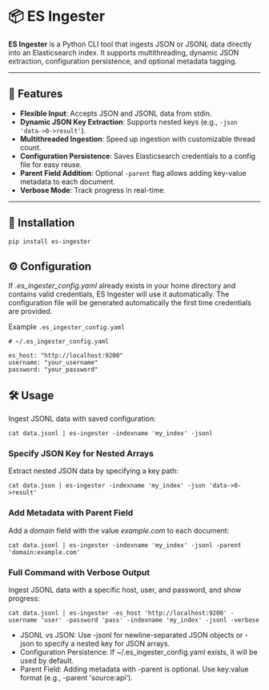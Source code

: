 # 📦 ES Ingester

**ES Ingester** is a Python CLI tool that ingests JSON or JSONL data directly into an Elasticsearch index. It supports multithreading, dynamic JSON extraction, configuration persistence, and optional metadata tagging.

---

## 🚀 Features
- **Flexible Input**: Accepts JSON and JSONL data from stdin.
- **Dynamic JSON Key Extraction**: Supports nested keys (e.g., `-json 'data->0->result'`).
- **Multithreaded Ingestion**: Speed up ingestion with customizable thread count.
- **Configuration Persistence**: Saves Elasticsearch credentials to a config file for easy reuse.
- **Parent Field Addition**: Optional `-parent` flag allows adding key-value metadata to each document.
- **Verbose Mode**: Track progress in real-time.

---

## 🔧 Installation

```bash
pip install es-ingester
```

## ⚙️ Configuration

If *.es_ingester_config.yaml* already exists in your home directory and contains valid credentials, ES Ingester will use it automatically. The configuration file will be generated automatically the first time credentials are provided.

Example `.es_ingester_config.yaml`

```
# ~/.es_ingester_config.yaml

es_host: "http://localhost:9200"
username: "your_username"
password: "your_password"
```

## 🛠️ Usage

Ingest JSONL data with saved configuration:

```
cat data.jsonl | es-ingester -indexname 'my_index' -jsonl
```

### Specify JSON Key for Nested Arrays
Extract nested JSON data by specifying a key path:

```
cat data.json | es-ingester -indexname 'my_index' -json 'data->0->result'
```


### Add Metadata with Parent Field

Add a *domain* field with the value *example.com* to each document:
```
cat data.jsonl | es-ingester -indexname 'my_index' -jsonl -parent 'domain:example.com'
```


### Full Command with Verbose Output
Ingest JSONL data with a specific host, user, and password, and show progress:

```
cat data.jsonl | es-ingester -es_host 'http://localhost:9200' -username 'user' -password 'pass' -indexname 'my_index' -jsonl -verbose
```

- JSONL vs JSON: Use -jsonl for newline-separated JSON objects or -json to specify a nested key for JSON arrays.
- Configuration Persistence: If ~/.es_ingester_config.yaml exists, it will be used by default.
- Parent Field: Adding metadata with -parent is optional. Use key:value format (e.g., -parent 'source:api').